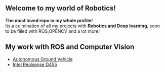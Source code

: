 ## Welcome to my world of Robotics!

**The most loved repo in my whole profile!** </br>
Its a culmination of all my projects with **Robotics and Deep learning**, soon to be filled with ROS,OPENCV and a lot more!</br>

## My work with ROS and Computer Vision
- [Autonomous Ground Vehicle](https://github.com/Shaxpy/Project-AGV)
- [Intel Realsense D455](https://github.com/Shaxpy/Intel_Realsense_D455)

